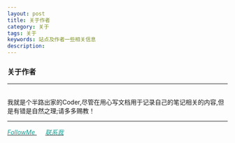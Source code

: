 ```yaml
---
layout: post
title: 关于作者
category: 关于
tags: 关于
keywords: 站点及作者一些相关信息
description: 
---
```

<h3>关于作者</h3>
<hr>
<br>
我就是个半路出家的Coder,尽管在用心写文档用于记录自己的笔记相关的内容,但是有错是自然之理;请多多赐教！
<hr>
<a href="{{ site.author.github }}" target="_blank">
  <i class="fa fa-github fa-lg" style="color:#16a095;">FollowMe</i>
</a>
<span>&nbsp;&nbsp;&nbsp;&nbsp;</span>
<a href="mailto:{{ site.author.email }}">
  <i class="fa fa-envelope-o fa-lg" style="color:#16a095;">联系我</i>
</a>